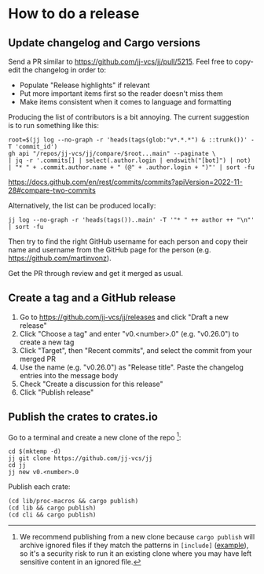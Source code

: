 # How to do a release

## Update changelog and Cargo versions

Send a PR similar to https://github.com/jj-vcs/jj/pull/5215. Feel free to
copy-edit the changelog in order to:

* Populate "Release highlights" if relevant
* Put more important items first so the reader doesn't miss them
* Make items consistent when it comes to language and formatting

Producing the list of contributors is a bit annoying. The current suggestion is
to run something like this:

```shell
root=$(jj log --no-graph -r 'heads(tags(glob:"v*.*.*") & ::trunk())' -T 'commit_id')
gh api "/repos/jj-vcs/jj/compare/$root...main" --paginate \
| jq -r '.commits[] | select(.author.login | endswith("[bot]") | not) | "* " + .commit.author.name + " (@" + .author.login + ")"' | sort -fu
```

https://docs.github.com/en/rest/commits/commits?apiVersion=2022-11-28#compare-two-commits

Alternatively, the list can be produced locally:

```shell
jj log --no-graph -r 'heads(tags())..main' -T '"* " ++ author ++ "\n"' | sort -fu
```

Then try to find the right GitHub username for each person and copy their name
and username from the GitHub page for the person
(e.g. https://github.com/martinvonz).

Get the PR through review and get it merged as usual.

## Create a tag and a GitHub release

1. Go to https://github.com/jj-vcs/jj/releases and click "Draft a new release"
2. Click "Choose a tag" and enter "v0.\<number\>.0" (e.g. "v0.26.0") to create a
   new tag
3. Click "Target", then "Recent commits", and select the commit from your merged
   PR
4. Use the name (e.g. "v0.26.0") as "Release title". Paste the changelog entries
   into the message body
5. Check "Create a discussion for this release"
6. Click "Publish release"

## Publish the crates to crates.io

Go to a terminal and create a new clone of the repo [^1]:

```shell
cd $(mktemp -d)
jj git clone https://github.com/jj-vcs/jj
cd jj
jj new v0.<number>.0
```

Publish each crate:

```shell
(cd lib/proc-macros && cargo publish)
(cd lib && cargo publish)
(cd cli && cargo publish)
```


[^1]: We recommend publishing from a new clone because `cargo publish` will
      archive ignored files if they match the patterns in `[include]`
      ([example](https://github.com/jj-vcs/jj/blob/b95628c398c6c3d11f41bdf53d0aef11f92ee96d/lib/Cargo.toml#L15-L22)),
      so it's a security risk to run it an existing clone where you may have
      left sensitive content in an ignored file.

